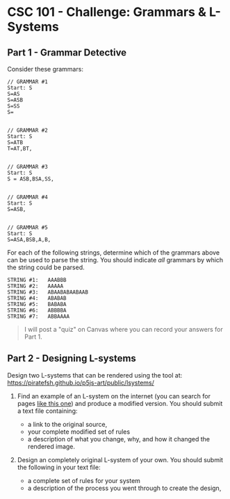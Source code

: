 # CSC 101 - Challenge: Grammars & L-Systems

## Part 1 - Grammar Detective

Consider these grammars:

```
// GRAMMAR #1
Start: S
S=AS
S=ASB
S=SS
S=


// GRAMMAR #2
Start: S
S=ATB
T=AT,BT,


// GRAMMAR #3
Start: S
S = ASB,BSA,SS, 


// GRAMMAR #4
Start: S
S=ASB, 


// GRAMMAR #5
Start: S
S=ASA,BSB,A,B,
```

<!-- 
    1: # a's  >=  # b's
    2: starts with a, ends with b
    3: equal #s of a's and b's
    4: some number of a's followed by the same number of b's
    5: palindrome
-->


For each of the following strings, determine which of the grammars above can be used to parse the string. You should indicate *all* grammars by which the string could be parsed. 

```
STRING #1:   AAABBB
STRING #2:   AAAAA
STRING #3:   ABAABABAABAAB
STRING #4:   ABABAB
STRING #5:   BABABA
STRING #6:   ABBBBA
STRING #7:   ABBAAAA
```

> I will post a "quiz" on Canvas where you can record your answers for Part 1.

<!--
1/1,2,3,4
2/1,5
3/1,2
4/1,2,3
5/1,3
6/5
7/1
-->



## Part 2 - Designing L-systems

Design two L-systems that can be rendered using the tool at: https://piratefsh.github.io/p5js-art/public/lsystems/

1. Find an example of an L-system on the internet (you can search for pages [like this one](https://paulbourke.net/fractals/lsys/)) and produce a modified version. You should submit a text file containing:
    - a link to the original source,
    - your complete modified set of rules
    - a description of what you change, why, and how it changed the rendered image.


2. Design an completely original L-system of your own. You should submit the following in your text file:
    - a complete set of rules for your system
    - a description of the process you went through to create the design, 

